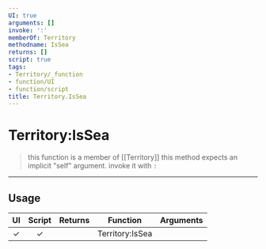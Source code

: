 ```yaml
---
UI: true
arguments: []
invoke: ':'
memberOf: Territory
methodname: IsSea
returns: []
script: true
tags:
- Territory/_function
- function/UI
- function/script
title: Territory.IsSea
---
```

# Territory:IsSea
> this function is a member of [[Territory]]
> this method expects an implicit "self" argument. invoke it with `:`
-----
## Usage
|  UI | Script | Returns | Function | Arguments |
|:---:|:------:|-------:|:--------:|:---------|
|✓|✓||Territory:IsSea||
